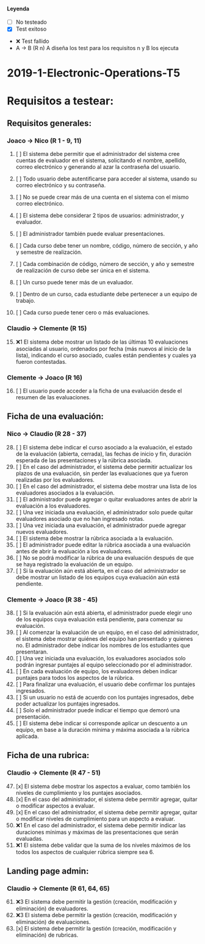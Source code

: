 #### Leyenda
- [ ] No testeado
- [x] Test exitoso
- :x: Test fallido
- A -> B (R n) A diseña los test para los requisitos n y B los ejecuta

# 2019-1-Electronic-Operations-T5
# Requisitos a testear:

## Requisitos generales:
### Joaco -> Nico (R 1 - 9, 11) 
 1. [ ] El sistema debe permitir que el administrador del sistema cree cuentas de
evaluador en el sistema, solicitando el nombre, apellido, correo electrónico y
generando al azar la contraseña del usuario.
 2. [ ] Todo usuario debe autentificarse para acceder al sistema, usando su correo
electrónico y su contraseña.
 3. [ ] No se puede crear más de una cuenta en el sistema con el mismo correo
electrónico.
 4. [ ] El sistema debe considerar 2 tipos de usuarios: administrador, y evaluador.
 5. [ ] El administrador también puede evaluar presentaciones.
 6. [ ] Cada curso debe tener un nombre, código, número de sección, y año y semestre
de realización.
 7. [ ] Cada combinación de código, número de sección, y año y semestre de
realización de curso debe ser única en el sistema.
 8. [ ] Un curso puede tener más de un evaluador.
 9. [ ] Dentro de un curso, cada estudiante debe pertenecer a un equipo de trabajo.
 

 11. [ ] Cada curso puede tener cero o más evaluaciones.

### Claudio -> Clemente (R 15)
 15. :x:1  El sistema debe mostrar un listado de las últimas 10 evaluaciones asociadas al
usuario, ordenados por fecha (más nuevos al inicio de la lista), indicando el
curso asociado, cuales están pendientes y cuales ya fueron contestadas.

### Clemente -> Joaco (R 16)
 16. [ ]  El usuario puede acceder a la ficha de una evaluación desde el resumen de las
evaluaciones.

## Ficha de una evaluación:

### Nico -> Claudio (R 28 - 37)
28. [ ] El sistema debe indicar el curso asociado a la evaluación, el estado de la
evaluación (abierta, cerrada), las fechas de inicio y fin, duración esperada de las
presentaciones y la rúbrica asociada.
29. [ ] En el caso del administrador, el sistema debe permitir actualizar los plazos de
una evaluación, sin perder las evaluaciones que ya fueron realizadas por los
evaluadores.
30. [ ] En el caso del administrador, el sistema debe mostrar una lista de los
evaluadores asociados a la evaluación.
31. [ ] El administrador puede agregar o quitar evaluadores antes de abrir la evaluación
a los evaluadores.
32. [ ] Una vez iniciada una evaluación, el administrador solo puede quitar evaluadores
asociado que no han ingresado notas.
33. [ ] Una vez iniciada una evaluación, el administrador puede agregar nuevos
evaluadores.
34. [ ] El sistema debe mostrar la rúbrica asociada a la evaluación.
35. [ ] El administrador puede editar la rúbrica asociada a una evaluación antes de abrir
la evaluación a los evaluadores.
36. [ ] No se podrá modificar la rúbrica de una evaluación después de que se haya
registrado la evaluación de un equipo.
37. [ ] Si la evaluación aún está abierta, en el caso del administrador se debe mostrar
un listado de los equipos cuya evaluación aún está pendiente.

### Clemente -> Joaco (R 38 - 45)
38. [ ] Si la evaluación aún está abierta, el administrador puede elegir uno de los
equipos cuya evaluación está pendiente, para comenzar su evaluación.
39. [ ] Al comenzar la evaluación de un equipo, en el caso del administrador, el sistema
debe mostrar quiénes del equipo han presentado y quienes no. El administrador
debe indicar los nombres de los estudiantes que presentaran.
40. [ ] Una vez iniciada una evaluación, los evaluadores asociados solo podrán
ingresar puntajes al equipo seleccionado por el administrador.
41. [ ] En cada evaluación de equipo, los evaluadores deben indicar puntajes para
todos los aspectos de la rúbrica.
42. [ ] Para finalizar una evaluación, el usuario debe confirmar los puntajes ingresados.
43. [ ] Si un usuario no está de acuerdo con los puntajes ingresados, debe poder
actualizar los puntajes ingresados.
44. [ ] Solo el administrador puede indicar el tiempo que demoró una presentación.
45. [ ] El sistema debe indicar si corresponde aplicar un descuento a un equipo, en
base a la duración mínima y máxima asociada a la rúbrica aplicada.

## Ficha de una rubrica:

### Claudio -> Clemente (R 47 - 51)
47. [x] El sistema debe mostrar los aspectos a evaluar, como también los niveles de
cumplimiento y los puntajes asociados.
48. [x] En el caso del administrador, el sistema debe permitir agregar, quitar o modificar
aspectos a evaluar.
49. [x] En el caso del administrador, el sistema debe permitir agregar, quitar o modificar
niveles de cumplimiento para un aspecto a evaluar.
50. :x:1 En el caso del administrador, el sistema debe permitir indicar las duraciones
mínimas y máximas de las presentaciones que serán evaluadas.
51. :x:1 El sistema debe validar que la suma de los niveles máximos de los todos los
aspectos de cualquier rúbrica siempre sea 6.

## Landing page admin:

### Claudio -> Clemente (R 61, 64, 65)
61. :x:3 El sistema debe permitir la gestión (creación, modificación y eliminación) de evaluadores.
64. :x:3 El sistema debe permitir la gestión (creación, modificación y eliminación) de
evaluaciones.
65. [x] El sistema debe permitir la gestión (creación, modificación y eliminación) de
rubricas.
